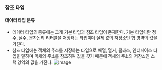### 참조 타입
#### 데이터 타입 분류
- 데이터 타입의 종류에는 크게 기본 타입과 참조 타입이 존재한다. 기본 타입이란 정수, 실수, 문자논리 리터럴을 저장하는 타입이며 실제 값의 저장소인 힙 영역의 값을 가진다.
- 참조 타입에는 객체의 주소를 저장하는 타입으로 배열, 열거, 클래스, 인터페이스 타입을 말하며 객체의 주소를 참조하여 값을 갖기 때문에 객체의 주소의 저장소인 스택 영역의 값을 가진다.
![image](https://user-images.githubusercontent.com/43610417/210236735-fbfe284c-2826-493f-85f9-5f3717cc2a96.png)
